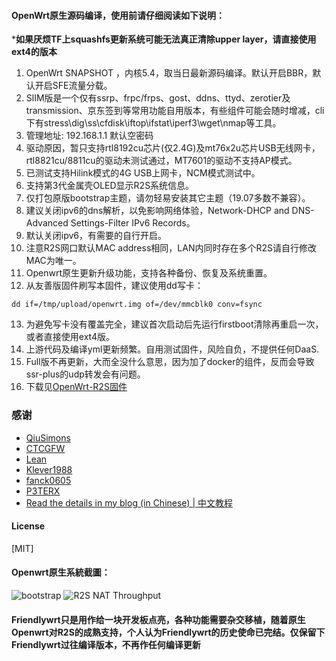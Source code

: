 #### OpenWrt原生源码编译，使用前请仔细阅读如下说明：
***如果厌烦TF上squashfs更新系统可能无法真正清除upper layer，请直接使用ext4的版本**
1. OpenWrt SNAPSHOT ，内核5.4，取当日最新源码编译。默认开启BBR，默认开启SFE流量分载。
2. SlIM版是一个仅有ssrp、frpc/frps、gost、ddns、ttyd、zerotier及transmission、京东签到等常用功能自用版本，有些组件可能会随时增减，cli下有stress\dig\ss\cfdisk\iftop\ifstat\iperf3\wget\nmap等工具。
3. 管理地址: 192.168.1.1 默认空密码
4. 驱动原因，暂只支持rtl8192cu芯片(仅2.4G)及mt76x2u芯片USB无线网卡，rtl8821cu/8811cu的驱动未测试通过，MT7601的驱动不支持AP模式。
5. 已测试支持Hilink模式的4G USB上网卡，NCM模式测试中。
6. 支持第3代金属壳OLED显示R2S系统信息。
7. 仅打包原版bootstrap主题，请勿轻易安装其它主题（19.07多数不兼容）。
8. 建议关闭ipv6的dns解析，以免影响网络体验，Network-DHCP and DNS-Advanced Settings-Filter IPv6 Records。
9. 默认关闭ipv6，有需要的自行开启。
10. 注意R2S网口默认MAC address相同，LAN内同时存在多个R2S请自行修改MAC为唯一。
11. Openwrt原生更新升级功能，支持各种备份、恢复及系统重置。
12. 从友善版固件刷写本固件，建议使用dd写卡：
```
dd if=/tmp/upload/openwrt.img of=/dev/mmcblk0 conv=fsync
```
13. 为避免写卡没有覆盖完全，建议首次启动后先运行firstboot清除再重启一次，或者直接使用ext4版。
14. 上游代码及编译yml更新频繁。自用测试固件，风险自负，不提供任何DaaS.
15. Full版不再更新，大而全没什么意思，因为加了docker的组件，反而会导致ssr-plus的udp转发会有问题。
16. 下载见[OpenWrt-R2S固件](https://github.com/quintus-lab/Openwrt-R2S/releases/tag/OpenWrt)

### 感谢

- [QiuSimons](https://github.com/project-openwrt/R2S-OpenWrt)
- [CTCGFW](https://github.com/project-openwrt/openwrt)
- [Lean](https://github.com/coolsnowwolf/lede)
- [Klever1988](https://github.com/klever1988/nanopi-openwrt)
- [fanck0605](https://github.com/fanck0605/nanopi-r2s)
- [P3TERX](https://github.com/P3TERX/Actions-OpenWrt)
- [Read the details in my blog (in Chinese) | 中文教程](https://p3terx.com/archives/build-openwrt-with-github-actions.html)

#### License
[MIT]


#### Openwrt原生系統截圖：
![bootstrap](pic/bootstrap.png)
![R2S NAT Throughput](pic/NAT_Throughput.jpg)

#### Friendlywrt只是用作给一块开发板点亮，各种功能需要杂交移植，随着原生Openwrt对R2S的成熟支持，个人认为Friendlywrt的历史使命已完结。仅保留下Friendlywrt过往编译版本，不再作任何编译更新<br> 
